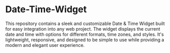 # Date-Time-Widget
This repository contains a sleek and customizable Date &amp; Time Widget built for easy integration into any web project. The widget displays the current date and time with options for different formats, time zones, and styles. It's lightweight, responsive, and designed to be simple to use while providing a modern and elegant user experience.
